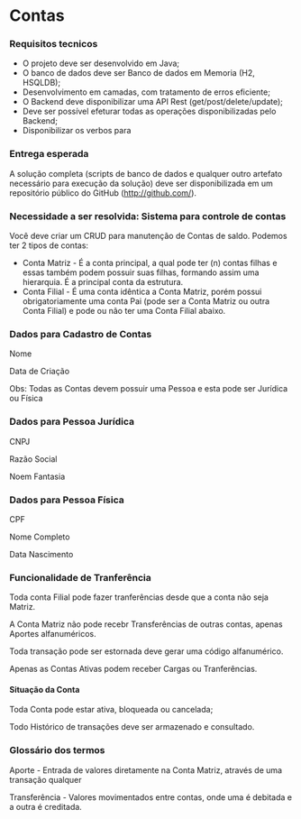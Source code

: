 # Contas

### Requisitos tecnicos
- O projeto deve ser desenvolvido em Java;
- O banco de dados deve ser Banco de dados em Memoria (H2, HSQLDB);
- Desenvolvimento em camadas, com tratamento de erros eficiente;
- O Backend deve disponibilizar uma API Rest (get/post/delete/update);
- Deve ser possível efeturar todas as operações disponibilizadas pelo Backend;
- Disponibilizar os verbos para

### Entrega esperada
A solução completa (scripts de banco de dados e qualquer outro artefato necessário para execução da solução) deve ser disponibilizada em um repositório público do GitHub (http://github.com/). 


### Necessidade a ser resolvida: Sistema para controle de contas
Você deve criar um CRUD para manutenção de Contas de saldo. Podemos ter 2 tipos de contas:

- Conta Matriz -  É a conta principal, a qual pode ter (n) contas filhas e essas também podem possuir suas filhas, formando assim uma hierarquia. É a principal conta da estrutura.
- Conta Filial - É uma conta idêntica a Conta Matriz, porém possui obrigatoriamente uma conta Pai (pode ser a Conta Matriz ou outra Conta Filial) e pode ou não ter uma Conta Filial abaixo.

### Dados para Cadastro de Contas

Nome

Data de Criação

Obs: Todas as Contas devem possuir uma Pessoa e esta pode ser Jurídica ou Física


### Dados para Pessoa Jurídica

CNPJ

Razão Social

Noem Fantasia


### Dados para Pessoa Física

CPF

Nome Completo

Data Nascimento


### Funcionalidade de Tranferência

Toda conta Filial pode fazer tranferências desde que a conta não seja Matriz. 

A Conta Matriz não pode recebr Transferências de outras contas, apenas Aportes alfanuméricos.

Toda transação pode ser estornada deve gerar uma código alfanumérico.

Apenas as Contas Ativas podem receber Cargas ou Tranferências.


#### Situação da Conta

Toda Conta pode estar ativa, bloqueada ou cancelada;

Todo Histórico de transações deve ser armazenado e consultado.

### Glossário dos termos

Aporte - Entrada de valores diretamente na Conta Matriz, através de uma transação qualquer 

Transferência - Valores movimentados entre contas, onde uma é debitada e a outra é creditada.
